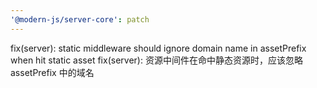 ```yaml
---
'@modern-js/server-core': patch
---
```


fix(server): static middleware should ignore domain name in assetPrefix when hit static asset
fix(server): 资源中间件在命中静态资源时，应该忽略 assetPrefix 中的域名
